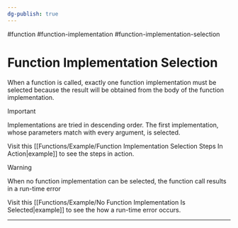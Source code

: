 ```yaml
---
dg-publish: true
---
```


#function #function-implementation #function-implementation-selection 

# Function Implementation Selection

When a function is called, exactly one function implementation must be selected because the result will be obtained from the body of the function implementation.

> [!important]
> Implementations are tried in descending order.
> The first implementation, whose parameters match with every argument, is selected.

Visit this [[Functions/Example/Function Implementation Selection Steps In Action|example]] to see the steps in action.

> [!warning]
> When no function implementation can be selected, the function call results in a run-time error 

Visit this [[Functions/Example/No Function Implementation Is Selected|example]] to see the how a run-time error occurs.

---